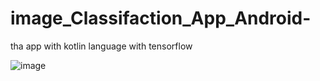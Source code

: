 # image_Classifaction_App_Android-
tha app with kotlin language with tensorflow 



![image](https://user-images.githubusercontent.com/68238337/189522543-c88dbacc-56e1-48f0-9001-f6281339684f.png)
